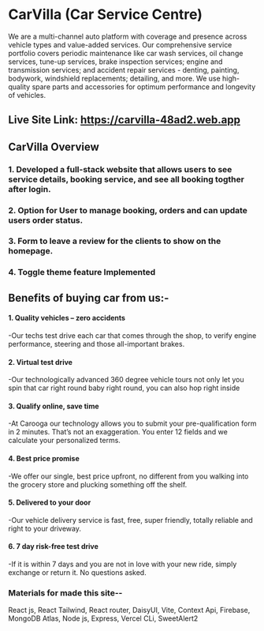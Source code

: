 
# CarVilla (Car Service Centre)
We are a multi-channel auto platform with coverage and presence across vehicle types and value-added services. Our comprehensive service portfolio covers periodic maintenance like car wash services, oil change services, tune-up services, brake inspection services; engine and transmission services; and accident repair services - denting, painting, bodywork, windshield replacements; detailing, and more. We use high-quality spare parts and accessories for optimum performance and longevity of vehicles.
## Live Site Link: https://carvilla-48ad2.web.app
## CarVilla Overview
### 1. Developed a full-stack website that allows users to see service details, booking service, and see all booking togther after login.
### 2. Option for User to manage booking, orders and can update users order status.
### 3. Form to leave a review for the clients to show on the homepage.
### 4. Toggle theme feature Implemented

## Benefits of buying car from us:-
#### 1. Quality vehicles – zero accidents
 -Our techs test drive each car that comes through the shop, to verify engine performance, steering and those all-important brakes.

#### 2. Virtual test drive
 -Our technologically advanced 360 degree vehicle tours not only let you spin that car right round baby right round, you can also hop right inside

#### 3. Qualify online, save time
 -At Carooga our technology allows you to submit your pre-qualification form in 2 minutes. That’s not an exaggeration. You enter 12 fields and we calculate your personalized terms.

#### 4. Best price promise
 -We offer our single, best price upfront, no different from you walking into the grocery store and plucking something off the shelf.

#### 5. Delivered to your door
 -Our vehicle delivery service is fast, free, super friendly, totally reliable and right to your driveway. 

#### 6. 7 day risk-free test drive
 -If it is within 7 days and you are not in love with your new ride, simply exchange or return it. No questions asked. 


### Materials for made this site--
React js,
React Tailwind,
React router,
DaisyUI,
Vite,
Context Api,
Firebase,
MongoDB Atlas,
Node js,
Express,
Vercel CLi,
SweetAlert2

